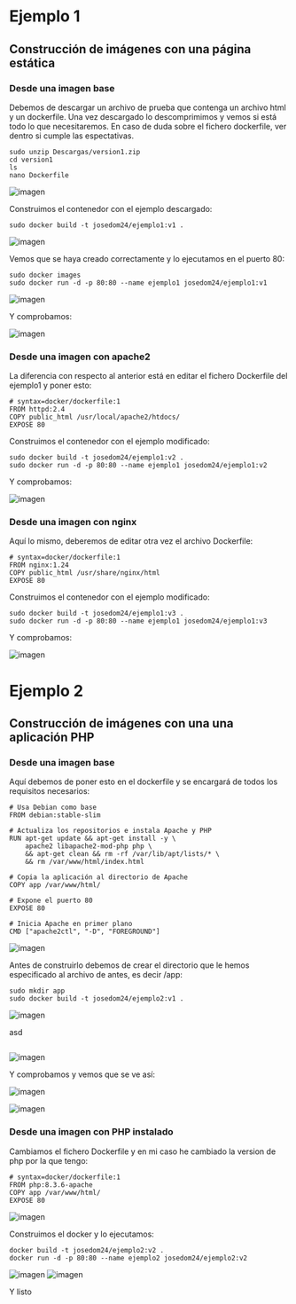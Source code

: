 # Ejemplo 1
## Construcción de imágenes con una página estática
### Desde una imagen base

Debemos de descargar un archivo de prueba que contenga un archivo html y un dockerfile. Una vez descargado lo descomprimimos y vemos si está todo lo que necesitaremos. En caso de duda sobre el fichero dockerfile, ver dentro si cumple las espectativas.
```
sudo unzip Descargas/version1.zip
cd version1
ls
nano Dockerfile
```
![imagen](https://github.com/user-attachments/assets/999f5504-708a-42bb-ac94-8b6fbbbf7604)

Construimos el contenedor con el ejemplo descargado:
```
sudo docker build -t josedom24/ejemplo1:v1 .
```
![imagen](https://github.com/user-attachments/assets/93ccdcb2-4483-492e-9061-a9aeb940a429)

Vemos que se haya creado correctamente y lo ejecutamos en el puerto 80:
```
sudo docker images
sudo docker run -d -p 80:80 --name ejemplo1 josedom24/ejemplo1:v1
```
![imagen](https://github.com/user-attachments/assets/ea95eb38-f625-4e6b-be78-36905e54e359)

Y comprobamos:

![imagen](https://github.com/user-attachments/assets/8303a964-e1ae-41f8-9d21-1c795aafdac7)

### Desde una imagen con apache2

La diferencia con respecto al anterior está en editar el fichero Dockerfile del ejemplo1 y poner esto:
```
# syntax=docker/dockerfile:1
FROM httpd:2.4
COPY public_html /usr/local/apache2/htdocs/
EXPOSE 80
```

Construimos el contenedor con el ejemplo modificado:
```
sudo docker build -t josedom24/ejemplo1:v2 .
sudo docker run -d -p 80:80 --name ejemplo1 josedom24/ejemplo1:v2
```

Y comprobamos:

![imagen](https://github.com/user-attachments/assets/5add95e3-38a4-47f1-9a62-be64f03bb2a9)

### Desde una imagen con nginx

Aquí lo mismo, deberemos de editar otra vez el archivo Dockerfile:
```
# syntax=docker/dockerfile:1
FROM nginx:1.24
COPY public_html /usr/share/nginx/html
EXPOSE 80
```

Construimos el contenedor con el ejemplo modificado:
```
sudo docker build -t josedom24/ejemplo1:v3 .
sudo docker run -d -p 80:80 --name ejemplo1 josedom24/ejemplo1:v3
```

Y comprobamos:

![imagen](https://github.com/user-attachments/assets/12b1a126-7e9a-4f40-811d-d86c66708c54)

# Ejemplo 2
## Construcción de imágenes con una una aplicación PHP
### Desde una imagen base

Aquí debemos de poner esto en el dockerfile y se encargará de todos los requisitos necesarios:
```
# Usa Debian como base
FROM debian:stable-slim

# Actualiza los repositorios e instala Apache y PHP
RUN apt-get update && apt-get install -y \
    apache2 libapache2-mod-php php \
    && apt-get clean && rm -rf /var/lib/apt/lists/* \
    && rm /var/www/html/index.html

# Copia la aplicación al directorio de Apache
COPY app /var/www/html/

# Expone el puerto 80
EXPOSE 80

# Inicia Apache en primer plano
CMD ["apache2ctl", "-D", "FOREGROUND"]

```
![imagen](https://github.com/user-attachments/assets/66594d7d-172d-4e42-a070-afa68c32db76)

Antes de construirlo debemos de crear el directorio que le hemos especificado al archivo de antes, es decir /app:
```
sudo mkdir app
sudo docker build -t josedom24/ejemplo2:v1 .
```
![imagen](https://github.com/user-attachments/assets/fad6cbd9-500f-49f9-8ac6-fb6c3c8623f0)

asd
```

```
![imagen](https://github.com/user-attachments/assets/2ae632ff-b9f1-489c-a027-fb9b609a63ee)

Y comprobamos y vemos que se ve así:

![imagen](https://github.com/user-attachments/assets/26b9857f-a9ab-46c7-9122-c8ffc67f18b1)

![imagen](https://github.com/user-attachments/assets/8ac0a50e-c2f2-4524-a2ce-1766d33b39fb)

### Desde una imagen con PHP instalado

Cambiamos el fichero Dockerfile y en mi caso he cambiado la version de php por la que tengo:
```
# syntax=docker/dockerfile:1
FROM php:8.3.6-apache
COPY app /var/www/html/
EXPOSE 80
```
![imagen](https://github.com/user-attachments/assets/4768ce2e-f845-455f-b302-b3d36b6f71de)

Construimos el docker y lo ejecutamos:
```
docker build -t josedom24/ejemplo2:v2 .
docker run -d -p 80:80 --name ejemplo2 josedom24/ejemplo2:v2
```
![imagen](https://github.com/user-attachments/assets/75b2af7c-373b-41c7-b011-7915b2735478)
![imagen](https://github.com/user-attachments/assets/8c43e827-5125-41fe-826b-f329c9fcdedb)

Y listo
